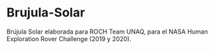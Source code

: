 # Brujula-Solar
Brújula Solar elaborada para ROCH Team UNAQ, para el NASA Human Exploration Rover Challenge (2019 y 2020).
